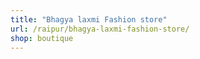 ```yaml
---
title: "Bhagya laxmi Fashion store"
url: /raipur/bhagya-laxmi-fashion-store/
shop: boutique
---
```

